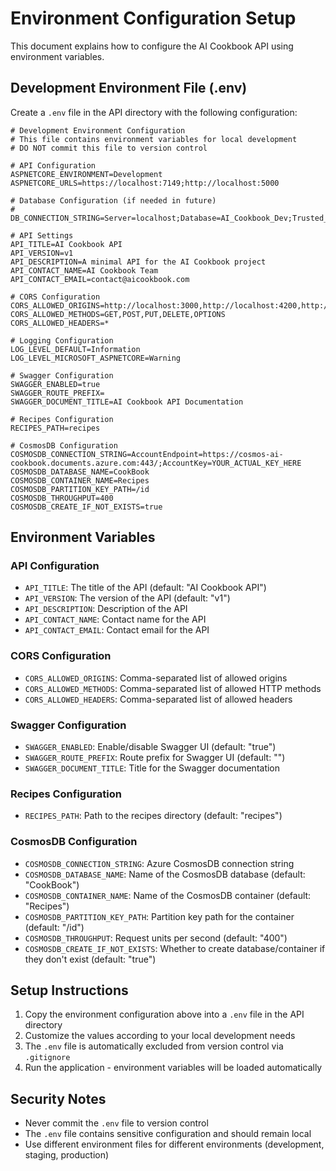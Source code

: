 # Environment Configuration Setup

This document explains how to configure the AI Cookbook API using environment variables.

## Development Environment File (.env)

Create a `.env` file in the API directory with the following configuration:

```env
# Development Environment Configuration
# This file contains environment variables for local development
# DO NOT commit this file to version control

# API Configuration
ASPNETCORE_ENVIRONMENT=Development
ASPNETCORE_URLS=https://localhost:7149;http://localhost:5000

# Database Configuration (if needed in future)
# DB_CONNECTION_STRING=Server=localhost;Database=AI_Cookbook_Dev;Trusted_Connection=true;TrustServerCertificate=true

# API Settings
API_TITLE=AI Cookbook API
API_VERSION=v1
API_DESCRIPTION=A minimal API for the AI Cookbook project
API_CONTACT_NAME=AI Cookbook Team
API_CONTACT_EMAIL=contact@aicookbook.com

# CORS Configuration
CORS_ALLOWED_ORIGINS=http://localhost:3000,http://localhost:4200,http://localhost:8080
CORS_ALLOWED_METHODS=GET,POST,PUT,DELETE,OPTIONS
CORS_ALLOWED_HEADERS=*

# Logging Configuration
LOG_LEVEL_DEFAULT=Information
LOG_LEVEL_MICROSOFT_ASPNETCORE=Warning

# Swagger Configuration
SWAGGER_ENABLED=true
SWAGGER_ROUTE_PREFIX=
SWAGGER_DOCUMENT_TITLE=AI Cookbook API Documentation

# Recipes Configuration
RECIPES_PATH=recipes

# CosmosDB Configuration
COSMOSDB_CONNECTION_STRING=AccountEndpoint=https://cosmos-ai-cookbook.documents.azure.com:443/;AccountKey=YOUR_ACTUAL_KEY_HERE
COSMOSDB_DATABASE_NAME=CookBook
COSMOSDB_CONTAINER_NAME=Recipes
COSMOSDB_PARTITION_KEY_PATH=/id
COSMOSDB_THROUGHPUT=400
COSMOSDB_CREATE_IF_NOT_EXISTS=true
```

## Environment Variables

### API Configuration
- `API_TITLE`: The title of the API (default: "AI Cookbook API")
- `API_VERSION`: The version of the API (default: "v1")
- `API_DESCRIPTION`: Description of the API
- `API_CONTACT_NAME`: Contact name for the API
- `API_CONTACT_EMAIL`: Contact email for the API

### CORS Configuration
- `CORS_ALLOWED_ORIGINS`: Comma-separated list of allowed origins
- `CORS_ALLOWED_METHODS`: Comma-separated list of allowed HTTP methods
- `CORS_ALLOWED_HEADERS`: Comma-separated list of allowed headers

### Swagger Configuration
- `SWAGGER_ENABLED`: Enable/disable Swagger UI (default: "true")
- `SWAGGER_ROUTE_PREFIX`: Route prefix for Swagger UI (default: "")
- `SWAGGER_DOCUMENT_TITLE`: Title for the Swagger documentation

### Recipes Configuration
- `RECIPES_PATH`: Path to the recipes directory (default: "recipes")

### CosmosDB Configuration
- `COSMOSDB_CONNECTION_STRING`: Azure CosmosDB connection string
- `COSMOSDB_DATABASE_NAME`: Name of the CosmosDB database (default: "CookBook")
- `COSMOSDB_CONTAINER_NAME`: Name of the CosmosDB container (default: "Recipes")
- `COSMOSDB_PARTITION_KEY_PATH`: Partition key path for the container (default: "/id")
- `COSMOSDB_THROUGHPUT`: Request units per second (default: "400")
- `COSMOSDB_CREATE_IF_NOT_EXISTS`: Whether to create database/container if they don't exist (default: "true")

## Setup Instructions

1. Copy the environment configuration above into a `.env` file in the API directory
2. Customize the values according to your local development needs
3. The `.env` file is automatically excluded from version control via `.gitignore`
4. Run the application - environment variables will be loaded automatically

## Security Notes

- Never commit the `.env` file to version control
- The `.env` file contains sensitive configuration and should remain local
- Use different environment files for different environments (development, staging, production)
